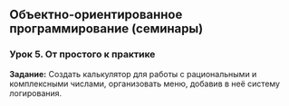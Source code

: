 ## Объектно-ориентированное программирование (семинары)
### Урок 5. От простого к практике
**Задание:**
Создать калькулятор для работы с рациональными и комплексными числами,
организовать меню, добавив в неё систему логирования.
